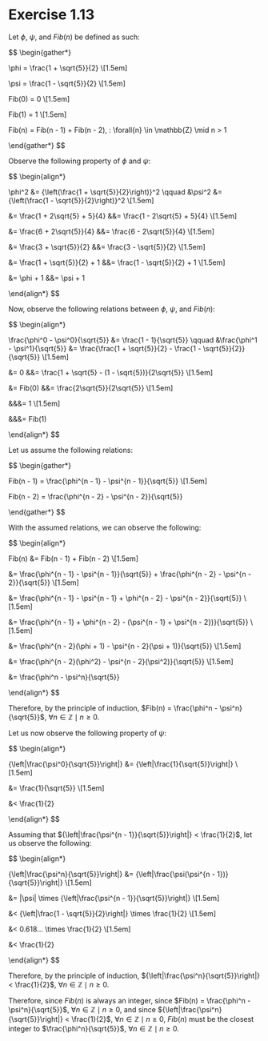# Exercise 1.13

Let $\phi$, $\psi$, and $Fib(n)$ be defined as such:

$$
\begin{gather*}

\phi = \frac{1 + \sqrt{5}}{2} \\[1.5em]

\psi = \frac{1 - \sqrt{5}}{2} \\[1.5em]

Fib(0) = 0 \\[1.5em]

Fib(1) = 1 \\[1.5em]

Fib(n) = Fib(n - 1) + Fib(n - 2), \: \forall{n} \in \mathbb{Z} \mid n > 1

\end{gather*}
$$

Observe the following property of $\phi$ and $\psi$:

$$
\begin{align*}

\phi^2 &= {\left(\frac{1 + \sqrt{5}}{2}\right)}^2 \qquad
&\psi^2 &= {\left(\frac{1 - \sqrt{5}}{2}\right)}^2 \\[1.5em]

&= \frac{1 + 2\sqrt{5} + 5}{4} &&= \frac{1 - 2\sqrt{5} + 5}{4} \\[1.5em]

&= \frac{6 + 2\sqrt{5}}{4} &&= \frac{6 - 2\sqrt{5}}{4} \\[1.5em]

&= \frac{3 + \sqrt{5}}{2} &&= \frac{3 - \sqrt{5}}{2} \\[1.5em]

&= \frac{1 + \sqrt{5}}{2} + 1 &&= \frac{1 - \sqrt{5}}{2} + 1 \\[1.5em]

&= \phi + 1 &&= \psi + 1

\end{align*}
$$

Now, observe the following relations between $\phi$, $\psi$, and $Fib(n)$:

$$
\begin{align*}

\frac{\phi^0 - \psi^0}{\sqrt{5}} &= \frac{1 - 1}{\sqrt{5}} \qquad
&\frac{\phi^1 - \psi^1}{\sqrt{5}} &= \frac{\frac{1 + \sqrt{5}}{2} - \frac{1 - \sqrt{5}}{2}}{\sqrt{5}} \\[1.5em]

&= 0 &&= \frac{1 + \sqrt{5} - (1 - \sqrt{5})}{2\sqrt{5}} \\[1.5em]

&= Fib(0) &&= \frac{2\sqrt{5}}{2\sqrt{5}} \\[1.5em]

&&&= 1 \\[1.5em]

&&&= Fib(1)

\end{align*}
$$

Let us assume the following relations:

$$
\begin{gather*}

Fib(n - 1) = \frac{\phi^{n - 1} - \psi^{n - 1}}{\sqrt{5}} \\[1.5em]

Fib(n - 2) = \frac{\phi^{n - 2} - \psi^{n - 2}}{\sqrt{5}}

\end{gather*}
$$

With the assumed relations, we can observe the following:

$$
\begin{align*}

Fib(n) &= Fib(n - 1) + Fib(n - 2) \\[1.5em]

&= \frac{\phi^{n - 1} - \psi^{n - 1}}{\sqrt{5}} + \frac{\phi^{n - 2} - \psi^{n - 2}}{\sqrt{5}} \\[1.5em]

&= \frac{\phi^{n - 1} - \psi^{n - 1} + \phi^{n - 2} - \psi^{n - 2}}{\sqrt{5}} \\[1.5em]

&= \frac{\phi^{n - 1} + \phi^{n - 2} - (\psi^{n - 1}  + \psi^{n - 2})}{\sqrt{5}} \\[1.5em]

&= \frac{\phi^{n - 2}(\phi + 1) - \psi^{n - 2}(\psi + 1)}{\sqrt{5}} \\[1.5em]

&= \frac{\phi^{n - 2}(\phi^2) - \psi^{n - 2}(\psi^2)}{\sqrt{5}} \\[1.5em]

&= \frac{\phi^n - \psi^n}{\sqrt{5}}

\end{align*}
$$

Therefore, by the principle of induction,
$Fib(n) = \frac{\phi^n - \psi^n}{\sqrt{5}}$, $\forall n \in \mathbb{Z} \mid n \ge 0$.

Let us now observe the following property of $\psi$:

$$
\begin{align*}

{\left|\frac{\psi^0}{\sqrt{5}}\right|} &= {\left|\frac{1}{\sqrt{5}}\right|} \\[1.5em]

&= \frac{1}{\sqrt{5}} \\[1.5em]

&< \frac{1}{2}

\end{align*}
$$

Assuming that ${\left|\frac{\psi^{n - 1}}{\sqrt{5}}\right|} < \frac{1}{2}$, let us observe the following:

$$
\begin{align*}

{\left|\frac{\psi^n}{\sqrt{5}}\right|} &= {\left|\frac{\psi(\psi^{n - 1})}{\sqrt{5}}\right|} \\[1.5em]

&= |\psi| \times {\left|\frac{\psi^{n - 1}}{\sqrt{5}}\right|} \\[1.5em]

&< {\left|\frac{1 - \sqrt{5}}{2}\right|} \times \frac{1}{2} \\[1.5em]

&< 0.618... \times \frac{1}{2} \\[1.5em]

&< \frac{1}{2}

\end{align*}
$$

Therefore, by the principle of induction, ${\left|\frac{\psi^n}{\sqrt{5}}\right|} < \frac{1}{2}$,
$\forall n \in \mathbb{Z} \mid n \ge 0$.

Therefore, since $Fib(n)$ is always an integer, since $Fib(n) = \frac{\phi^n - \psi^n}{\sqrt{5}}$,
$\forall n \in \mathbb{Z} \mid n \ge 0$, and since ${\left|\frac{\psi^n}{\sqrt{5}}\right|} < \frac{1}{2}$,
$\forall n \in \mathbb{Z} \mid n \ge 0$, $Fib(n)$ must be the closest integer to $\frac{\phi^n}{\sqrt{5}}$,
$\forall n \in \mathbb{Z} \mid n \ge 0$.
